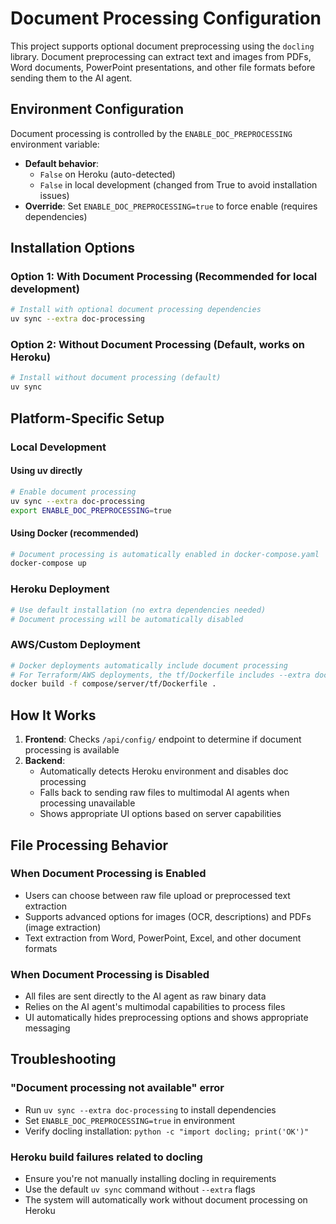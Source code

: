 # Document Processing Configuration

This project supports optional document preprocessing using the `docling` library. Document preprocessing can extract text and images from PDFs, Word documents, PowerPoint presentations, and other file formats before sending them to the AI agent.

## Environment Configuration

Document processing is controlled by the `ENABLE_DOC_PREPROCESSING` environment variable:

- **Default behavior**: 
  - `False` on Heroku (auto-detected)
  - `False` in local development (changed from True to avoid installation issues)
- **Override**: Set `ENABLE_DOC_PREPROCESSING=true` to force enable (requires dependencies)

## Installation Options

### Option 1: With Document Processing (Recommended for local development)

```bash
# Install with optional document processing dependencies
uv sync --extra doc-processing
```

### Option 2: Without Document Processing (Default, works on Heroku)

```bash
# Install without document processing (default)
uv sync
```

## Platform-Specific Setup

### Local Development

#### Using uv directly
```bash
# Enable document processing
uv sync --extra doc-processing
export ENABLE_DOC_PREPROCESSING=true
```

#### Using Docker (recommended)
```bash
# Document processing is automatically enabled in docker-compose.yaml
docker-compose up
```

### Heroku Deployment
```bash
# Use default installation (no extra dependencies needed)
# Document processing will be automatically disabled
```

### AWS/Custom Deployment
```bash
# Docker deployments automatically include document processing
# For Terraform/AWS deployments, the tf/Dockerfile includes --extra doc-processing
docker build -f compose/server/tf/Dockerfile .
```

## How It Works

1. **Frontend**: Checks `/api/config/` endpoint to determine if document processing is available
2. **Backend**: 
   - Automatically detects Heroku environment and disables doc processing
   - Falls back to sending raw files to multimodal AI agents when processing unavailable
   - Shows appropriate UI options based on server capabilities

## File Processing Behavior

### When Document Processing is Enabled
- Users can choose between raw file upload or preprocessed text extraction
- Supports advanced options for images (OCR, descriptions) and PDFs (image extraction)
- Text extraction from Word, PowerPoint, Excel, and other document formats

### When Document Processing is Disabled
- All files are sent directly to the AI agent as raw binary data
- Relies on the AI agent's multimodal capabilities to process files
- UI automatically hides preprocessing options and shows appropriate messaging

## Troubleshooting

### "Document processing not available" error
- Run `uv sync --extra doc-processing` to install dependencies
- Set `ENABLE_DOC_PREPROCESSING=true` in environment
- Verify docling installation: `python -c "import docling; print('OK')"`

### Heroku build failures related to docling
- Ensure you're not manually installing docling in requirements
- Use the default `uv sync` command without `--extra` flags
- The system will automatically work without document processing on Heroku